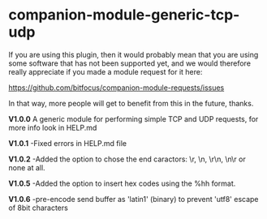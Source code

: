 # companion-module-generic-tcp-udp

If you are using this plugin, 
then it would probably mean that you are using some software that has not been supported yet, 
and we would therefore really appreciate if you made a module request for it here:

https://github.com/bitfocus/companion-module-requests/issues

In that way, more people will get to benefit from this in the future, thanks.

**V1.0.0**
A generic module for performing simple TCP and UDP requests, for more info look in HELP.md

**V1.0.1**
-Fixed errors in HELP.md file

**V1.0.2**
-Added the option to chose the end caractors: \r, \n, \r\n, \n\r or none at all.

**V1.0.5**
-Added the option to insert hex codes using the %hh format.

**V1.0.6**
-pre-encode send buffer as 'latin1' (binary) to prevent 'utf8' escape of 8bit characters